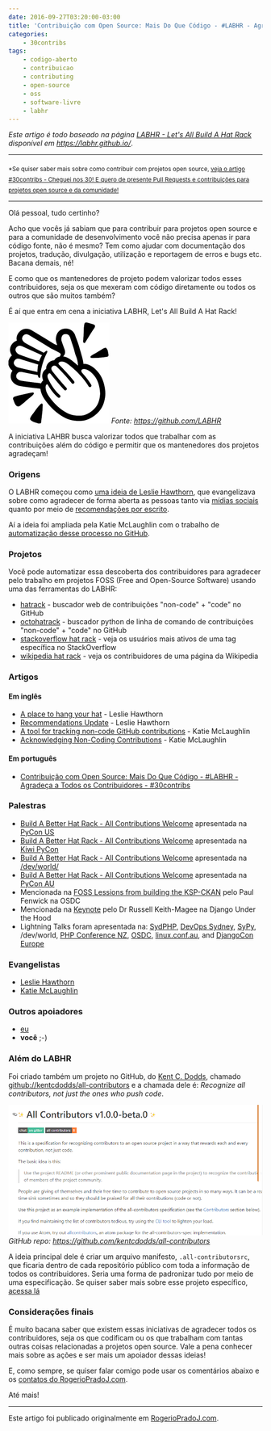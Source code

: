 ```yaml
---
date: 2016-09-27T03:20:00-03:00
title: 'Contribuição com Open Source: Mais Do Que Código - #LABHR - Agradeça a Todos os Contribuidores - #30contribs'
categories:
    - 30contribs
tags:
    - codigo-aberto
    - contribuicao
    - contributing
    - open-source
    - oss
    - software-livre
    - labhr
---
```


*Este artigo é todo baseado na página [LABHR - Let's All Build A Hat Rack](https://labhr.github.io/) disponível em <https://labhr.github.io/>*.

---

<sub>*Se quiser saber mais sobre como contribuir com projetos open source, [veja o artigo #30contribs - Cheguei nos 30! E quero de presente Pull Requests e contribuições para projetos open source e da comunidade!](2015-06-24-30contribs-cheguei-nos-30-e-quero-de-presente-pull-requests-e-contribuicoes-para-projetos-open-source-e-da-comunidade)</sub>

---

Olá pessoal, tudo certinho?

Acho que vocês já sabiam que para contribuir para projetos open source e para a comunidade de desenvolvimento você não precisa apenas ir para código fonte, não é mesmo? Tem como ajudar com documentação dos projetos, tradução, divulgação, utilização e reportagem de erros e bugs etc. Bacana demais, né!

E como que os mantenedores de projeto podem valorizar todos esses contribuidores, seja os que mexeram com código diretamente ou todos os outros que são muitos também?

É aí que entra em cena a iniciativa LABHR, Let's All Build A Hat Rack!

[![labhr logo](assets/images/2016/09/labhr-logo.png)](https://labhr.github.io/)
*Fonte: https://github.com/LABHR*

A iniciativa LAHBR busca valorizar todos que trabalhar com as contribuições além do código e permitir que os mantenedores dos projetos agradeçam!

### Origens

O LABHR começou como [uma ideia de Leslie Hawthorn](http://hawthornlandings.org/2015/02/13/a-place-to-hang-your-hat/), que evangelizava sobre como agradecer de forma aberta as pessoas tanto via [mídias sociais](https://twitter.com/search?f=tweets&vertical=default&q=%23LABHR) quanto por meio de [recomendações por escrito](http://hawthornlandings.org/2015/02/23/the-weekly-writing-update/).

Aí a ideia foi ampliada pela Katie McLaughlin com o trabalho de [automatização desse processo no GitHub](http://opensource.com/life/15/10/octohat-github-non-code-contribution-tracker).

### Projetos

Você pode automatizar essa descoberta dos contribuidores para agradecer pelo trabalho em projetos FOSS (Free and Open-Source Software) usando uma das ferramentas do LABHR:

- [hatrack](https://github.com/LABHR/hatrack) - buscador web de contribuições "non-code" + "code" no GitHub
- [octohatrack](https://github.com/LABHR/octohatrack) - buscador python de linha de comando de contribuições "non-code" + "code" no GitHub
- [stackoverflow hat rack](https://labhr.github.io/stackoverflow/) - veja os usuários mais ativos de uma tag específica no StackOverflow
- [wikipedia hat rack](https://labhr.github.io/wikipedia/) - veja os contribuidores de uma página da Wikipedia

### Artigos

#### Em inglês

- [A place to hang your hat](http://hawthornlandings.org/2015/02/13/a-place-to-hang-your-hat/) - Leslie Hawthorn
- [Recommendations Update](http://hawthornlandings.org/2015/02/23/the-weekly-writing-update/) - Leslie Hawthorn
- [A tool for tracking non-code GitHub contributions](https://opensource.com/life/15/10/octohat-github-non-code-contribution-tracker) - Katie McLaughlin
- [Acknowledging Non-Coding Contributions](https://modelviewculture.com/pieces/acknowledging-non-coding-contributions) - Katie McLaughlin

#### Em português

- <a href="{{ site.url }}/{{ page.url }}">Contribuição com Open Source: Mais Do Que Código - #LABHR - Agradeça a Todos os Contribuidores - #30contribs</a>

### Palestras

- [Build A Better Hat Rack - All Contributions Welcome](https://www.youtube.com/watch?v=iAu7Xw9lFt0) apresentada na [PyCon US](https://us.pycon.org/2016/schedule/presentation/1584/)
- [Build A Better Hat Rack - All Contributions Welcome](https://www.youtube.com/watch?v=wQxFKxbWcFM) apresentada na [Kiwi PyCon](https://nzpug.org/kiwipycon/christchurch-2015/)
- [Build A Better Hat Rack - All Contributions Welcome](https://www.youtube.com/watch?v=yQGrLrLgT-M) apresentada na [/dev/world/](http://2015.devworld.com.au/)
- [Build A Better Hat Rack - All Contributions Welcome](https://www.youtube.com/watch?v=wNWrr19gE0Y) apresentada na [PyCon AU](http://2015.pycon-au.org/schedule/30023/view_talk?day=saturday)
- Mencionada na [FOSS Lessions from building the KSP-CKAN](https://www.youtube.com/watch?v=dkMFoo60d0s) pelo Paul Fenwick na OSDC
- Mencionada na [Keynote](https://opbeat.com/events/duth/) pelo Dr Russell Keith-Magee na Django Under the Hood
- Lightning Talks foram apresentada na: [SydPHP](http://www.meetup.com/SydPHP/events/220312809/), [DevOps Sydney](http://www.meetup.com/devops-sydney/events/219153444/), [SyPy](http://www.meetup.com/sydneypython/events/221908406/), /dev/world, [PHP Conference NZ](http://2015.phpconference.org.nz/conference-warm-up/), [OSDC](https://2015.osdc.com.au/), [linux.conf.au](https://linux.conf.au/), and [DjangoCon Europe](https://2016.djangocon.eu/)

### Evangelistas

- [Leslie Hawthorn](https://twitter.com/lhawthorn)
- [Katie McLaughlin](https://twitter.com/glasnt)

### Outros apoiadores

- [eu](https://twitter.com/rogeriopradoj)
- **você** ;-)

### Além do LABHR

Foi criado também um projeto no GitHub, do [Kent C. Dodds](https://github.com/kentcdodds), chamado [github://kentcdodds/all-contributors](https://github.com/kentcdodds/all-contributors) e a chamada dele é: *Recognize all contributors, not just the ones who push code*.

![kentcdodds all-contributors github repo](assets/images/2016/09/kentcdodds-all-contributors.png)
*GitHub repo: <https://github.com/kentcdodds/all-contributors>*

A ideia principal dele é criar um arquivo manifesto, `.all-contributorsrc`, que ficaria dentro de cada repositório público com toda a informação de todos os contribuidores. Seria uma forma de padronizar tudo por meio de uma especificação. Se quiser saber mais sobre esse projeto específico, [acessa lá](https://github.com/kentcdodds/all-contributors)

### Considerações finais

É muito bacana saber que existem essas iniciativas de agradecer todos os contribuidores, seja os que codificam ou os que trabalham com tantas outras coisas relacionadas a projetos open source. Vale a pena conhecer mais sobre as ações e ser mais um apoiador dessas ideias!


E, como sempre, se quiser falar comigo pode usar os comentários abaixo e os [contatos do RogerioPradoJ.com](https://rogeriopradoj.com/about/).

Até mais!


---

Este artigo foi publicado originalmente em [RogerioPradoJ.com](http://rogeriopradoj.com/).

